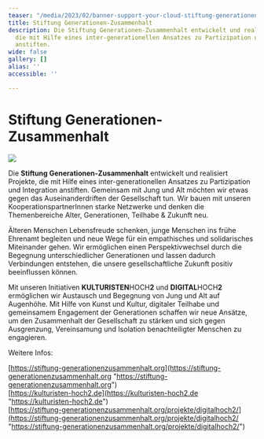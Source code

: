 ```yaml
---
teaser: "/media/2023/02/banner-support-your-cloud-stiftung-generationen-zusammenhalt-1.jpg"
title: Stiftung Generationen-Zusammenhalt
description: Die Stiftung Generationen-Zusammenhalt entwickelt und realisiert Projekte,
  die mit Hilfe eines inter-generationellen Ansatzes zu Partizipation und Integration
  anstiften.
wide: false
gallery: []
alias: ''
accessible: ''

---
```

# Stiftung Generationen-Zusammenhalt

![](/media/2023/02/banner-support-your-cloud-stiftung-generationen-zusammenhalt-1.jpg)

Die **Stiftung Generationen-Zusammenhalt** entwickelt und realisiert Projekte, die mit Hilfe eines inter-generationellen Ansatzes zu Partizipation und Integration anstiften. Gemeinsam mit Jung und Alt möchten wir etwas gegen das Auseinanderdriften der Gesellschaft tun. Wir bauen mit unseren KooperationspartnerInnen starke Netzwerke und denken die Themenbereiche Alter, Generationen, Teilhabe & Zukunft neu.

Älteren Menschen Lebensfreude schenken, junge Menschen ins frühe Ehrenamt begleiten und neue Wege für ein empathisches und solidarisches Miteinander gehen. Wir ermöglichen einen Perspektivwechsel durch die Begegnung unterschiedlicher Generationen und lassen dadurch Verbindungen entstehen, die unsere gesellschaftliche Zukunft positiv beeinflussen können.

Mit unseren Initiativen **KULTURISTEN**HOCH**2** und **DIGITAL**HOCH**2** ermöglichen wir Austausch und Begegnung von Jung und Alt auf Augenhöhe. Mit Hilfe von Kunst und Kultur, digitaler Teilhabe und gemeinsamem Engagement der Generationen schaffen wir neue Ansätze, um den Zusammenhalt der Gesellschaft zu stärken und sich gegen Ausgrenzung, Vereinsamung und Isolation benachteiligter Menschen zu engagieren.

Weitere Infos:

[https://stiftung-generationenzusammenhalt.org](https://stiftung-generationenzusammenhalt.org "https://stiftung-generationenzusammenhalt.org")  
[https://kulturisten-hoch2.de](https://kulturisten-hoch2.de "https://kulturisten-hoch2.de")  
[https://stiftung-generationenzusammenhalt.org/projekte/digitalhoch2/](https://stiftung-generationenzusammenhalt.org/projekte/digitalhoch2/ "https://stiftung-generationenzusammenhalt.org/projekte/digitalhoch2/")